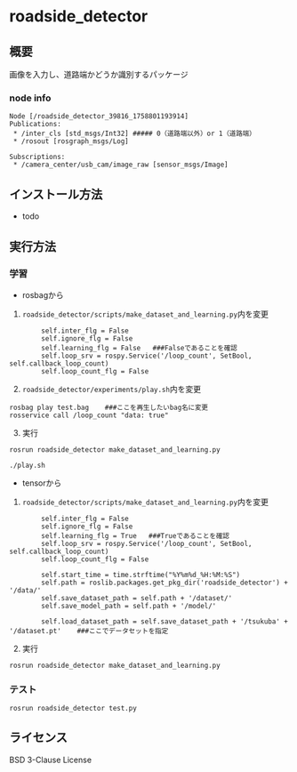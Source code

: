 # roadside_detector
## 概要
画像を入力し、道路端かどうか識別するパッケージ
### node info
```
Node [/roadside_detector_39816_1758801193914]
Publications: 
 * /inter_cls [std_msgs/Int32] ##### 0（道路端以外）or 1（道路端）
 * /rosout [rosgraph_msgs/Log]

Subscriptions: 
 * /camera_center/usb_cam/image_raw [sensor_msgs/Image]
```

## インストール方法
- todo

## 実行方法
### 学習
- rosbagから
1. `roadside_detector/scripts/make_dataset_and_learning.py`内を変更
```
        self.inter_flg = False
        self.ignore_flg = False    
        self.learning_flg = False   ###Falseであることを確認
        self.loop_srv = rospy.Service('/loop_count', SetBool, self.callback_loop_count)
        self.loop_count_flg = False
```
2. `roadside_detector/experiments/play.sh`内を変更
```
rosbag play test.bag    ###ここを再生したいbag名に変更
rosservice call /loop_count "data: true"
```
3. 実行
```
rosrun roadside_detector make_dataset_and_learning.py 
```
```
./play.sh
```
- tensorから
1. `roadside_detector/scripts/make_dataset_and_learning.py`内を変更
```
        self.inter_flg = False
        self.ignore_flg = False    
        self.learning_flg = True   ###Trueであることを確認
        self.loop_srv = rospy.Service('/loop_count', SetBool, self.callback_loop_count)
        self.loop_count_flg = False

        self.start_time = time.strftime("%Y%m%d_%H:%M:%S")
        self.path = roslib.packages.get_pkg_dir('roadside_detector') + '/data/'
        self.save_dataset_path = self.path + '/dataset/'
        self.save_model_path = self.path + '/model/'

        self.load_dataset_path = self.save_dataset_path + '/tsukuba' + '/dataset.pt'    ###ここでデータセットを指定
```
2. 実行
```
rosrun roadside_detector make_dataset_and_learning.py 
```
### テスト
```
rosrun roadside_detector test.py 
```
## ライセンス
BSD 3-Clause License